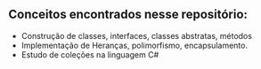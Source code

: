 ## Conceitos encontrados nesse repositório:


* Construção de classes, interfaces, classes abstratas, métodos
* Implementação de Heranças, polimorfismo, encapsulamento.
* Estudo de coleções na linguagem C#


